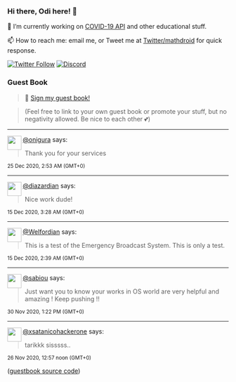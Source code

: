 ### Hi there, Odi here! 👋

🔭 I’m currently working on [COVID-19 API](https://github.com/covid-19-api) and other educational stuff.

📫 How to reach me: email me, or Tweet me at [Twitter/mathdroid](https://twitter.com/mathdroid) for quick response.

[![Twitter Follow](https://img.shields.io/twitter/follow/mathdroid?label=Follow&style=social)](https://twitter.com/mathdroid)
[![Discord](https://img.shields.io/discord/574799330406432769.svg?label=&logo=discord&logoColor=ffffff&color=7389D8&labelColor=6A7EC2)](https://discord.gg/HPxA6Ft)


### Guest Book

> 💬 [Sign my guest book!](https://mathdroid.now.sh)

> (Feel free to link to your own guest book or promote your stuff, but no negativity allowed. Be nice to each other 💕)

---

<!--START_SECTION:guestbook-->
<a href="https://github.com/onigura"><img align="left" width="32" height="32" src="https://www.github.com/onigura.png"></a> [@onigura](https://github.com/onigura) says:

> Thank you for your services

<sup>25 Dec 2020, 2:53 AM (GMT+0)</sup>


---

<a href="https://github.com/diazardian"><img align="left" width="32" height="32" src="https://www.github.com/diazardian.png"></a> [@diazardian](https://github.com/diazardian) says:

> Nice work dude!

<sup>15 Dec 2020, 3:28 AM (GMT+0)</sup>


---

<a href="https://github.com/Welfordian"><img align="left" width="32" height="32" src="https://www.github.com/Welfordian.png"></a> [@Welfordian](https://github.com/Welfordian) says:

> This is a test of the Emergency Broadcast System. This is only a test.

<sup>15 Dec 2020, 2:39 AM (GMT+0)</sup>


---

<a href="https://github.com/sabiou"><img align="left" width="32" height="32" src="https://www.github.com/sabiou.png"></a> [@sabiou](https://github.com/sabiou) says:

> Just want you to know your works in OS world are very helpful and amazing ! Keep pushing !!

<sup>30 Nov 2020, 1:22 PM (GMT+0)</sup>


---

<a href="https://github.com/xsatanicohackerone"><img align="left" width="32" height="32" src="https://www.github.com/xsatanicohackerone.png"></a> [@xsatanicohackerone](https://github.com/xsatanicohackerone) says:

> tarikkk sisssss..

<sup>26 Nov 2020, 12:57 noon (GMT+0)</sup>

<!--END_SECTION:guestbook-->
<!--GUESTBOOK_LIST [{"name":"onigura","message":"Thank you for your services","date":"25 Dec 2020, 2:53 AM (GMT+0)"},{"name":"diazardian","message":"Nice work dude! ","date":"15 Dec 2020, 3:28 AM (GMT+0)"},{"name":"Welfordian","message":"This is a test of the Emergency Broadcast System. This is only a test.","date":"15 Dec 2020, 2:39 AM (GMT+0)"},{"name":"sabiou","message":"Just want you to know your works in OS world are very helpful and amazing ! Keep pushing !!","date":"30 Nov 2020, 1:22 PM (GMT+0)"},{"name":"xsatanicohackerone","message":"tarikkk sisssss..","date":"26 Nov 2020, 12:57 noon (GMT+0)"}]-->

([guestbook source code](https://github.com/mathdroid/guestbook))
